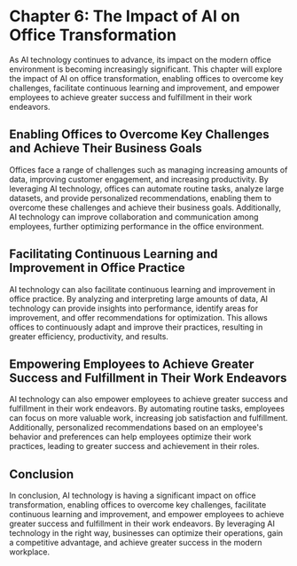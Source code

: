 Chapter 6: The Impact of AI on Office Transformation
====================================================

As AI technology continues to advance, its impact on the modern office environment is becoming increasingly significant. This chapter will explore the impact of AI on office transformation, enabling offices to overcome key challenges, facilitate continuous learning and improvement, and empower employees to achieve greater success and fulfillment in their work endeavors.

Enabling Offices to Overcome Key Challenges and Achieve Their Business Goals
----------------------------------------------------------------------------

Offices face a range of challenges such as managing increasing amounts of data, improving customer engagement, and increasing productivity. By leveraging AI technology, offices can automate routine tasks, analyze large datasets, and provide personalized recommendations, enabling them to overcome these challenges and achieve their business goals. Additionally, AI technology can improve collaboration and communication among employees, further optimizing performance in the office environment.

Facilitating Continuous Learning and Improvement in Office Practice
-------------------------------------------------------------------

AI technology can also facilitate continuous learning and improvement in office practice. By analyzing and interpreting large amounts of data, AI technology can provide insights into performance, identify areas for improvement, and offer recommendations for optimization. This allows offices to continuously adapt and improve their practices, resulting in greater efficiency, productivity, and results.

Empowering Employees to Achieve Greater Success and Fulfillment in Their Work Endeavors
---------------------------------------------------------------------------------------

AI technology can also empower employees to achieve greater success and fulfillment in their work endeavors. By automating routine tasks, employees can focus on more valuable work, increasing job satisfaction and fulfillment. Additionally, personalized recommendations based on an employee's behavior and preferences can help employees optimize their work practices, leading to greater success and achievement in their roles.

Conclusion
----------

In conclusion, AI technology is having a significant impact on office transformation, enabling offices to overcome key challenges, facilitate continuous learning and improvement, and empower employees to achieve greater success and fulfillment in their work endeavors. By leveraging AI technology in the right way, businesses can optimize their operations, gain a competitive advantage, and achieve greater success in the modern workplace.
